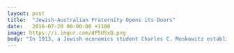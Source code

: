 ```yaml
---
layout: post
title:  "Jewish-Australian Fraternity Opens its Doors"
date:   2016-07-20 00:00:00 +1100
image: https://i.imgur.com/dP5USxQ.png
body: "In 1913, a Jewish economics student Charles C. Moskowitz established Alpha Epsilon Pi (AEPi) in the cellar of a sausage shop in New York city, founding the only Jewish fraternity in the US. That fraternity grew from 10 members in 1913 to more than 102,000 worldwide in 2016, and has now expanded to include Sydney."
---
```


